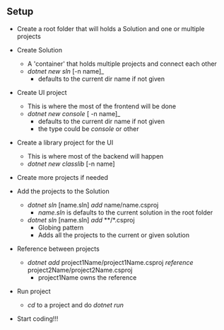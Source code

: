 ## Setup

- Create a root folder that will holds a Solution and one or multiple projects
- Create Solution
  - A 'container' that holds multiple projects and connect each other
  - _dotnet new sln_ [-n name]_
    - defaults to the current dir name if not given
  
- Create UI project
  - This is where the most of the frontend will be done
  - _dotnet new console_ [ -n name]_
    - defaults to the current dir name if not given
    - the type could be _console_ or other
  
- Create a library project for the UI
  - This is where most of the backend will happen
  - _dotnet new classlib_ [-n name]
  
- Create more projects if needed
  
- Add the projects to the Solution
  - _dotnet sln_ [name.sln] _add_ name/name.csproj
    - _name.sln_ is defaults to the current solution in the root folder
  - _dotnet sln_ [name.sln] _add_ *\*/\*.csproj
    - Globing pattern
    - Adds all the projects to the current or given solution
  
- Reference between projects
  - _dotnet add_ project1Name/project1Name.csproj _reference_ project2Name/project2Name.csproj
    - project1Name owns the reference

- Run project
  - _cd_ to a project and do _dotnet run_
  
- Start coding!!!